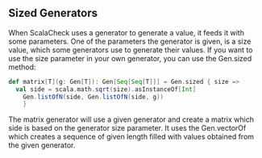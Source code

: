## Sized Generators

When ScalaCheck uses a generator to generate a value, it feeds it with some parameters. One of the parameters the generator is given, is a size value, which some generators use to generate their values. If you want to use the size parameter in your own generator, you can use the Gen.sized method:

```scala
def matrix[T](g: Gen[T]): Gen[Seq[Seq[T]]] = Gen.sized { size =>
  val side = scala.math.sqrt(size).asInstanceOf[Int]
    Gen.listOfN(side, Gen.listOfN(side, g))
	}
```

The matrix generator will use a given generator and create a matrix which side is based on the generator size parameter. It uses the Gen.vectorOf which creates a sequence of given length filled with values obtained from the given generator.
